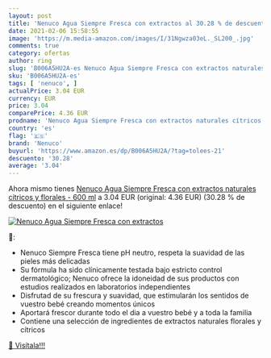 ```yaml
---
layout: post
title: 'Nenuco Agua Siempre Fresca con extractos al 30.28 % de descuento'
date: 2021-02-06 15:58:55
image: 'https://m.media-amazon.com/images/I/31Ngwza03eL._SL200_.jpg'
comments: true
category: ofertas
author: ring
slug: 'B006A5HU2A-es Nenuco Agua Siempre Fresca con extractos naturales...'
sku: 'B006A5HU2A-es'
tags: [ 'nenuco', ]
actualPrice: 3.04 EUR
currency: EUR
price: 3.04
comparePrice: 4.36 EUR
prodname: 'Nenuco Agua Siempre Fresca con extractos naturales cítricos y florales - 600 ml'
country: 'es'
flag: '🇪🇸'
brand: 'Nenuco'
buyurl: 'https://www.amazon.es/dp/B006A5HU2A/?tag=tolees-21'
descuento: '30.28'
average: '3.04'
---
```


Ahora mismo tienes [Nenuco Agua Siempre Fresca con extractos naturales cítricos y florales - 600 ml](https://www.amazon.es/dp/B006A5HU2A/?tag=tolees-21) a 3.04 EUR (original: 4.36 EUR) (30.28 %  de descuento) en el siguiente enlace!

[![Nenuco Agua Siempre Fresca con extractos](https://m.media-amazon.com/images/I/31Ngwza03eL._SL200_.jpg)](https://www.amazon.es/dp/B006A5HU2A/?tag=tolees-21)

🔎:

- Nenuco Siempre Fresca tiene pH neutro, respeta la suavidad de las pieles más delicadas
- Su fórmula ha sido clínicamente testada bajo estricto control dermatológico; Nenuco ofrece la idoneidad de sus productos con estudios realizados en laboratorios independientes
- Disfrutad de su frescura y suavidad, que estimularán los sentidos de vuestro bebé creando momentos únicos
- Aportará frescor durante todo el dia a vuestro bebé y a toda la familia
- Contiene una selección de ingredientes de extractos naturales florales y cítricos

[🛒 Visítala!!!](https://www.amazon.es/dp/B006A5HU2A/?tag=tolees-21)
